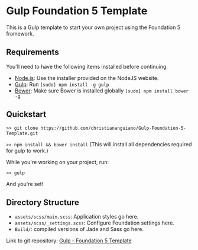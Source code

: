 # Gulp Foundation 5 Template

This is a Gulp template to start your own project using the Foundation 5 framework.

## Requirements

You'll need to have the following items installed before continuing.

  * [Node.js](http://nodejs.org): Use the installer provided on the NodeJS website.
  * [Gulp](http://gulpjs.com/): Run `[sudo] npm install -g gulp`
  * [Bower](http://bower.io/): Make sure Bower is installed globally `[sudo] npm install bower -g`

## Quickstart

`>> git clone https://github.com/christiananguiano/Gulp-Foundation-5-Template.git`

`>> npm install && bower install` (This will install all dependencies required for gulp to work.)

While you're working on your project, run:

`>> gulp`

And you're set!

## Directory Structure

  * `assets/scss/main.scss`: Application styles go here.
  * `assets/scss/_settings.scss`: Configure Foundation settings here.
  * `Build/`: compiled versions of Jade and Sass go here.

Link to git repository: [Gulp - Foundation 5 Template](https://git.anguiano.me/christian/gulp-foundation-5-template)
